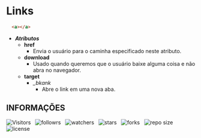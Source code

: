 <!-- TITLE -->
# Links

```html
  <a></a>
```


* ***Atributos***
  * **href**
    * Envia o usuário para o caminha especificado neste atributo.
  * **download**
    * Usado quando queremos que o usuário baixe alguma coisa e não abra no navegador.
  * **target**
    * *_bkank*
      * Abre o link em uma nova aba.

<!-- TABLE OF CONTENTS -->
<!-- ## TABELA DE CONTEÚDO -->

<!-- - [Vista por cima](#vista-por-cima) -->
<!--  - [Foto da tela](#foto-da-tela) -->
<!--  - [Links](#links) -->
<!-- - [Meu processo](#meu-processo) -->
<!--  - [Contruido com](#construido-com) -->
<!--  - [O que aprendi](#o-que-aprendi) -->
<!--  - [Desenvolvimento contínuo](#desenvolvimento-contínuo) -->
<!--  - [Recusos úteis](#recursos-úteis) -->
<!-- - [Autor](#autor) -->
<!-- - [Agradecimentos](#agradecimentos) -->
<!-- - [Informações](#informações) -->

<!-- OVERVIEW -->
<!-- ## VISTA POR CIMA -->

<!-- SCREENSHOT -->
<!-- ### FOTO DA TELA -->

<!-- LINKS -->
<!-- ### LINKS -->

<!-- MY PROCESS -->
<!-- ## MEU PROCESSO -->

<!-- BUILT WITH -->
<!-- ### CONSTRUIDO COM -->

<!-- WHAT I LEARNED -->
<!-- ### O QUE APRENDI -->

<!-- CONTINUED DEVELOPMENT -->
<!-- ### DESENVOLVIMENTO CONTÍNUO -->

<!-- USEFUL RESOURCES -->
<!-- ### RECURSOS ÚTEIS -->

<!-- AUTHOR -->
<!-- ## AUTOR -->

<!-- ACKNOWLEDGMENTS -->
<!-- ## AGRADECIMENTOS -->

<!-- INFORMATION -->
## INFORMAÇÕES

![Visitors](https://api.visitorbadge.io/api/visitors?path=Devsgeeknerd%2Flinks&label=Visitantes&labelColor=%23f9e64f&countColor=%23008000&style=plastic "Total de Visitas")
&nbsp;
![followrs](https://img.shields.io/github/followers/Devsgeeknerd?style=plastic&label=SEGUIDORES&labelColor=f9e64f "Total de Seguidores")
&nbsp;
![watchers](https://img.shields.io/github/watchers/Devsgeeknerd/?style=plastic&label=OBSERVADORES&labelColor=f9e64f "Total de Observadores")
&nbsp;
![stars](https://img.shields.io/github/stars/Devsgeeknerd/?style=plastic&label=ESTRELAS&labelColor=f9e64f "Total de Estrelas Recebidas")
&nbsp;
![forks](https://img.shields.io/github/forks/Devsgeeknerd/?style=plastic&label=BIFURCAÇÕES&labelColor=f9e64f "Total de Bifurcações")
&nbsp;
![repo size](https://img.shields.io/github/repo-size/Devsgeeknerd/?style=plastic&label=TAMANHO&labelColor=f9e64f "Tamanho do Repositório")
&nbsp;
![license](https://img.shields.io/github/license/Devsgeeknerd/?style=plastic&label=LICENÇA&labelColor=f9e64f "Licença do Repositório")
